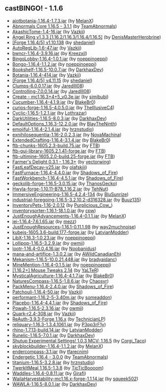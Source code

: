 ## castBINGO! - 1.1.6
- [aiotbotania-1.16.4-1.7.3.jar](https://www.curseforge.com/minecraft/mc-mods/aiot-botania/3245616) (by [MelanX](https://www.curseforge.com/members/melanx/projects))
- [Abnormals Core 1.16.5 - 3.1.1](https://www.curseforge.com/minecraft/mc-mods/abnormals-core/3233486) (by [TeamAbnormals](https://www.curseforge.com/members/teamabnormals/projects))
- [AkashicTome-1.4-16.jar](https://www.curseforge.com/minecraft/mc-mods/akashic-tome/3190372) (by [Vazkii](https://www.curseforge.com/members/vazkii/projects))
- [Angel Ring v1.3.3 [1.16.2/1.16.3/1.16.4/1.16.5]](https://www.curseforge.com/minecraft/mc-mods/angel-ring/3056161) (by [DenisMasterHerobrine](https://www.curseforge.com/members/denismasterherobrine/projects))
- [[Forge 1.16.4/5] v1.10.138](https://www.curseforge.com/minecraft/mc-mods/architectury-forge/3248258) (by [shedaniel](https://www.curseforge.com/members/shedaniel/projects))
- [AutoRegLib-1.6-47.jar](https://www.curseforge.com/minecraft/mc-mods/autoreglib/3128555) (by [Vazkii](https://www.curseforge.com/members/vazkii/projects))
- [bwncr-1.16.4-3.9.16.jar](https://www.curseforge.com/minecraft/mc-mods/bad-wither-no-cookie-reloaded/3101531) (by [Kreezxil](https://www.curseforge.com/members/kreezxil/projects))
- [BingoLobby-1.16.4-1.0.1.jar](https://www.curseforge.com/minecraft/mc-mods/bingolobby/3251127) (by [noeppinoeppi](https://www.curseforge.com/members/noeppinoeppi/projects))
- [Bongo-1.16.4-1.1.2.jar](https://www.curseforge.com/minecraft/mc-mods/bongo/3251576) (by [noeppinoeppi](https://www.curseforge.com/members/noeppinoeppi/projects))
- [Bookshelf-1.16.5-10.0.7.jar](https://www.curseforge.com/minecraft/mc-mods/bookshelf/3241077) (by [DarkhaxDev](https://www.curseforge.com/members/darkhaxdev/projects))
- [Botania-1.16.4-414.jar](https://www.curseforge.com/minecraft/mc-mods/botania/3233810) (by [Vazkii](https://www.curseforge.com/members/vazkii/projects))
- [[Forge 1.16.4/5] v4.11.15](https://www.curseforge.com/minecraft/mc-mods/cloth-config-forge/3235778) (by [shedaniel](https://www.curseforge.com/members/shedaniel/projects))
- [Clumps-6.0.0.17.jar](https://www.curseforge.com/minecraft/mc-mods/clumps/3205705) (by [Jaredlll08](https://www.curseforge.com/members/jaredlll08/projects))
- [Controlling-7.0.0.14.jar](https://www.curseforge.com/minecraft/mc-mods/controlling/3223560) (by [Jaredlll08](https://www.curseforge.com/members/jaredlll08/projects))
- [Create - mc1.16.3+4+5_v0.3e.jar](https://www.curseforge.com/minecraft/mc-mods/create/3167531) (by [simibubi](https://www.curseforge.com/members/simibubi/projects))
- [Cucumber-1.16.4-4.1.9.jar](https://www.curseforge.com/minecraft/mc-mods/cucumber/3249370) (by [BlakeBr0](https://www.curseforge.com/members/blakebr0/projects))
- [curios-forge-1.16.5-4.0.5.0.jar](https://www.curseforge.com/minecraft/mc-mods/curios/3231111) (by [TheIllusiveC4](https://www.curseforge.com/members/theillusivec4/projects))
- [Cyclic-1.16.5-1.2.1.jar](https://www.curseforge.com/minecraft/mc-mods/cyclic/3249448) (by [Lothrazar](https://www.curseforge.com/members/lothrazar/projects))
- [DarkUtilities-1.16.5-8.0.3.jar](https://www.curseforge.com/minecraft/mc-mods/dark-utilities/3198877) (by [DarkhaxDev](https://www.curseforge.com/members/darkhaxdev/projects))
- [DefaultOptions_1.16.3-12.2.0.jar](https://www.curseforge.com/minecraft/mc-mods/default-options/3066044) (by [BlayTheNinth](https://www.curseforge.com/members/blaytheninth/projects))
- [emojiful-1.16.4-2.1.4.jar](https://www.curseforge.com/minecraft/mc-mods/emojiful/3184796) (by [hrznstudio](https://www.curseforge.com/members/hrznstudio/projects))
- [exnihilosequentia-1.16-2.0.2.3.jar](https://www.curseforge.com/minecraft/mc-mods/ex-nihilo-sequentia/3227779) (by [NovaMachina](https://www.curseforge.com/members/novamachina/projects))
- [ExtendedCrafting-1.16.4-3.1.4.jar](https://www.curseforge.com/minecraft/mc-mods/extended-crafting/3215203) (by [BlakeBr0](https://www.curseforge.com/members/blakebr0/projects))
- [ftb-chunks-1605.2.3-build.75.jar](https://www.curseforge.com/minecraft/mc-mods/ftb-chunks/3248884) (by [FTB](https://www.curseforge.com/members/ftb/projects))
- [ftb-gui-library-1605.2.1.41-forge.jar](https://www.curseforge.com/minecraft/mc-mods/ftb-gui-library/3237039) (by [FTB](https://www.curseforge.com/members/ftb/projects))
- [ftb-ultimine-1605.2.0-build.25-forge.jar](https://www.curseforge.com/minecraft/mc-mods/ftb-ultimine/3237136) (by [FTB](https://www.curseforge.com/members/ftb/projects))
- [Farmer's Delight 0.3.1 - 1.16.3+](https://www.curseforge.com/minecraft/mc-mods/farmers-delight/3173079) (by [vectorwing](https://www.curseforge.com/members/vectorwing/projects))
- [FastLeafDecay-v25.jar](https://www.curseforge.com/minecraft/mc-mods/fast-leaf-decay/3052146) (by [olafskiii](https://www.curseforge.com/members/olafskiii/projects))
- [FastFurnace-1.16.4-4.4.0.jar](https://www.curseforge.com/minecraft/mc-mods/fastfurnace/3172796) (by [Shadows_of_Fire](https://www.curseforge.com/members/shadows_of_fire/projects))
- [FastWorkbench-1.16.4-4.5.1.jar](https://www.curseforge.com/minecraft/mc-mods/fastworkbench/3245271) (by [Shadows_of_Fire](https://www.curseforge.com/members/shadows_of_fire/projects))
- [geckolib-forge-1.16.5-3.0.15.jar](https://www.curseforge.com/minecraft/mc-mods/geckolib/3224454) (by [ThanosGecko](https://www.curseforge.com/members/thanosgecko/projects))
- [Hwyla-forge-1.10.11-B78_1.16.2.jar](https://www.curseforge.com/minecraft/mc-mods/hwyla/3033593) (by [TehNut](https://www.curseforge.com/members/tehnut/projects))
- [ ImmersiveEngineering-1.16.5-4.2.4-134](https://www.curseforge.com/minecraft/mc-mods/immersive-engineering/3233018) (by [BluSunrize](https://www.curseforge.com/members/blusunrize/projects))
- [industrial-foregoing-1.16.5-3.2.10.2-d316328.jar](https://www.curseforge.com/minecraft/mc-mods/industrial-foregoing/3226333) (by [Buuz135](https://www.curseforge.com/members/buuz135/projects))
- [InventoryPets-1.16-2.0.12](https://www.curseforge.com/minecraft/mc-mods/inventory-pets/3196230) (by [Purplicious_Cow_](https://www.curseforge.com/members/purplicious_cow_/projects))
- [inventorysorter-1.16.1-18.1.0.jar](https://www.curseforge.com/minecraft/mc-mods/inventory-sorter/3077903) (by [cpw](https://www.curseforge.com/members/cpw/projects))
- [JustEnoughAdvancements-1.16.4-0.1.1.jar](https://www.curseforge.com/minecraft/mc-mods/jea/3251664) (by [MelanX](https://www.curseforge.com/members/melanx/projects))
- [jei-1.16.4-7.6.1.65.jar](https://www.curseforge.com/minecraft/mc-mods/jei/3157864) (by [mezz](https://www.curseforge.com/members/mezz/projects))
- [JustEnoughResources-1.16.1-0.11.1.98](https://www.curseforge.com/minecraft/mc-mods/just-enough-resources-jer/3050183) (by [way2muchnoise](https://www.curseforge.com/members/way2muchnoise/projects))
- [kubejs-1605.3.6-build.177-forge.jar](https://www.curseforge.com/minecraft/mc-mods/kubejs/3247934) (by [LatvianModder](https://www.curseforge.com/members/latvianmodder/projects))
- [LibX-1.16.3-1.0.23.jar](https://www.curseforge.com/minecraft/mc-mods/libx/3245714) (by [noeppinoeppi](https://www.curseforge.com/members/noeppinoeppi/projects))
- [Lollipop-1.16.5-3.2.9.jar](https://www.curseforge.com/minecraft/mc-mods/lollipop/3232534) (by [owmii](https://www.curseforge.com/members/owmii/projects))
- [lootr-1.16.4-0.0.4.16.jar](https://www.curseforge.com/minecraft/mc-mods/lootr/3224494) (by [Noobanidus](https://www.curseforge.com/members/noobanidus/projects))
- [mana-and-artifice-1.3.0.2.jar](https://www.curseforge.com/minecraft/mc-mods/mana-and-artifice/3210676) (by [AWildCanadianEh](https://www.curseforge.com/members/awildcanadianeh/projects))
- [Mekanism-1.16.5-10.0.21.448.jar](https://www.curseforge.com/minecraft/mc-mods/mekanism/3206392) (by [bradyaidanc](https://www.curseforge.com/members/bradyaidanc/projects))
- [MineMention-1.16.4-0.1.5.jar](https://www.curseforge.com/minecraft/mc-mods/minemention/3249805) (by [noeppinoeppi](https://www.curseforge.com/members/noeppinoeppi/projects))
- [[1.16.2+] Mouse Tweaks 2.14](https://www.curseforge.com/minecraft/mc-mods/mouse-tweaks/3202662) (by [YaLTeR](https://www.curseforge.com/members/yalter/projects))
- [MysticalAgriculture-1.16.4-4.1.7.jar](https://www.curseforge.com/minecraft/mc-mods/mystical-agriculture/3251398) (by [BlakeBr0](https://www.curseforge.com/members/blakebr0/projects))
- [NaturesCompass-1.16.5-1.8.6.jar](https://www.curseforge.com/minecraft/mc-mods/natures-compass/3191661) (by [Chaosyr](https://www.curseforge.com/members/chaosyr/projects))
- [PackMenu-1.16.4-2.4.0.jar](https://www.curseforge.com/minecraft/mc-mods/packmenu/3223408) (by [Shadows_of_Fire](https://www.curseforge.com/members/shadows_of_fire/projects))
- [Patchouli-1.16.4-50.jar](https://www.curseforge.com/minecraft/mc-mods/patchouli/3204037) (by [Vazkii](https://www.curseforge.com/members/vazkii/projects))
- [performant-1.16.2-5-3.40m.jar](https://www.curseforge.com/minecraft/mc-mods/performant/3246972) (by [someaddon](https://www.curseforge.com/members/someaddon/projects))
- [Placebo-1.16.4-4.4.1.jar](https://www.curseforge.com/minecraft/mc-mods/placebo/3172794) (by [Shadows_of_Fire](https://www.curseforge.com/members/shadows_of_fire/projects))
- [Powah-1.16.5-2.3.16.jar](https://www.curseforge.com/minecraft/mc-mods/powah/3232535) (by [owmii](https://www.curseforge.com/members/owmii/projects))
- [Quark-r2.4-308.jar](https://www.curseforge.com/minecraft/mc-mods/quark/3221260) (by [Vazkii](https://www.curseforge.com/members/vazkii/projects))
- [ReAuth-3.9.3-Forge 1.16.x](https://www.curseforge.com/minecraft/mc-mods/reauth/3105779) (by [TechnicianLP](https://www.curseforge.com/members/technicianlp/projects))
- [reliquary-1.16.3-1.3.4.1061.jar](https://www.curseforge.com/minecraft/mc-mods/reliquary-v1-3/3119035) (by [P3pp3rF1y](https://www.curseforge.com/members/p3pp3rf1y/projects))
- [rhino-1.7.13-build.14.jar](https://www.curseforge.com/minecraft/mc-mods/rhino/3187177) (by [LatvianModder](https://www.curseforge.com/members/latvianmodder/projects))
- [Runelic-1.16.5-7.0.1.jar](https://www.curseforge.com/minecraft/mc-mods/runelic/3185428) (by [DarkhaxDev](https://www.curseforge.com/members/darkhaxdev/projects))
- [Shutup Experimental Settings! 1.0.3 MCV: 1.16.5](https://www.curseforge.com/minecraft/mc-mods/shutup-experimental-settings/3188120) (by [Corgi_Taco](https://www.curseforge.com/members/corgi_taco/projects))
- [skyblockbuilder-1.16.4-1.1.2.jar](https://www.curseforge.com/minecraft/mc-mods/skyblock-builder/3249903) (by [MelanX](https://www.curseforge.com/members/melanx/projects))
- [endercompass-3.1.jar](https://www.curseforge.com/minecraft/mc-mods/stronghold-compass/3045490) (by [tfarecnim](https://www.curseforge.com/members/tfarecnim/projects))
- [Endergetic 1.16.4 - 3.0.0](https://www.curseforge.com/minecraft/mc-mods/endergetic/3154938) (by [TeamAbnormals](https://www.curseforge.com/members/teamabnormals/projects))
- [titanium-1.16.5-3.2.8.jar](https://www.curseforge.com/minecraft/mc-mods/titanium/3223141) (by [hrznstudio](https://www.curseforge.com/members/hrznstudio/projects))
- [TwerkItMeal 1.16.5-1.3.8](https://www.curseforge.com/minecraft/mc-mods/twerkitmeal/3223367) (by [TicTicBoooom](https://www.curseforge.com/members/ticticboooom/projects))
- [Waddles-1.16.4-0.8.11.jar](https://www.curseforge.com/minecraft/mc-mods/waddles/3113194) (by [Girafi](https://www.curseforge.com/members/girafi/projects))
- [WailaHarvestability-mc1.16.x-forge-1.1.14.jar](https://www.curseforge.com/minecraft/mc-mods/waila-harvestability/3215013) (by [squeek502](https://www.curseforge.com/members/squeek502/projects))
- [WAWLA-1.16.5-8.0.1.jar](https://www.curseforge.com/minecraft/mc-mods/wawla/3189215) (by [DarkhaxDev](https://www.curseforge.com/members/darkhaxdev/projects))
